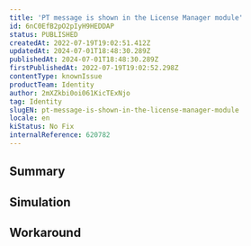 ```yaml
---
title: 'PT message is shown in the License Manager module'
id: 6nC0EfB2pO2pIyH9HEDDAP
status: PUBLISHED
createdAt: 2022-07-19T19:02:51.412Z
updatedAt: 2024-07-01T18:48:30.289Z
publishedAt: 2024-07-01T18:48:30.289Z
firstPublishedAt: 2022-07-19T19:02:52.298Z
contentType: knownIssue
productTeam: Identity
author: 2mXZkbi0oi061KicTExNjo
tag: Identity
slugEN: pt-message-is-shown-in-the-license-manager-module
locale: en
kiStatus: No Fix
internalReference: 620782
---
```


## Summary



## Simulation



## Workaround



